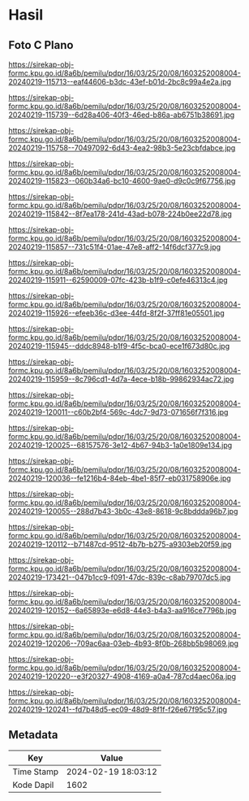 # Hasil

## Foto C Plano

https://sirekap-obj-formc.kpu.go.id/8a6b/pemilu/pdpr/16/03/25/20/08/1603252008004-20240219-115713--eaf44606-b3dc-43ef-b01d-2bc8c99a4e2a.jpg

https://sirekap-obj-formc.kpu.go.id/8a6b/pemilu/pdpr/16/03/25/20/08/1603252008004-20240219-115739--6d28a406-40f3-46ed-b86a-ab6751b38691.jpg

https://sirekap-obj-formc.kpu.go.id/8a6b/pemilu/pdpr/16/03/25/20/08/1603252008004-20240219-115758--70497092-6d43-4ea2-98b3-5e23cbfdabce.jpg

https://sirekap-obj-formc.kpu.go.id/8a6b/pemilu/pdpr/16/03/25/20/08/1603252008004-20240219-115823--060b34a6-bc10-4600-9ae0-d9c0c9f67756.jpg

https://sirekap-obj-formc.kpu.go.id/8a6b/pemilu/pdpr/16/03/25/20/08/1603252008004-20240219-115842--8f7ea178-241d-43ad-b078-224b0ee22d78.jpg

https://sirekap-obj-formc.kpu.go.id/8a6b/pemilu/pdpr/16/03/25/20/08/1603252008004-20240219-115857--731c51f4-01ae-47e8-aff2-14f6dcf377c9.jpg

https://sirekap-obj-formc.kpu.go.id/8a6b/pemilu/pdpr/16/03/25/20/08/1603252008004-20240219-115911--62590009-07fc-423b-b1f9-c0efe46313c4.jpg

https://sirekap-obj-formc.kpu.go.id/8a6b/pemilu/pdpr/16/03/25/20/08/1603252008004-20240219-115926--efeeb36c-d3ee-44fd-8f2f-37ff81e05501.jpg

https://sirekap-obj-formc.kpu.go.id/8a6b/pemilu/pdpr/16/03/25/20/08/1603252008004-20240219-115945--dddc8948-b1f9-4f5c-bca0-ece1f673d80c.jpg

https://sirekap-obj-formc.kpu.go.id/8a6b/pemilu/pdpr/16/03/25/20/08/1603252008004-20240219-115959--8c796cd1-4d7a-4ece-b18b-99862934ac72.jpg

https://sirekap-obj-formc.kpu.go.id/8a6b/pemilu/pdpr/16/03/25/20/08/1603252008004-20240219-120011--c60b2bf4-569c-4dc7-9d73-071656f7f316.jpg

https://sirekap-obj-formc.kpu.go.id/8a6b/pemilu/pdpr/16/03/25/20/08/1603252008004-20240219-120025--68157576-3e12-4b67-94b3-1a0e1809e134.jpg

https://sirekap-obj-formc.kpu.go.id/8a6b/pemilu/pdpr/16/03/25/20/08/1603252008004-20240219-120036--fe1216b4-84eb-4be1-85f7-eb031758906e.jpg

https://sirekap-obj-formc.kpu.go.id/8a6b/pemilu/pdpr/16/03/25/20/08/1603252008004-20240219-120055--288d7b43-3b0c-43e8-8618-9c8bddda96b7.jpg

https://sirekap-obj-formc.kpu.go.id/8a6b/pemilu/pdpr/16/03/25/20/08/1603252008004-20240219-120112--b71487cd-9512-4b7b-b275-a9303eb20f59.jpg

https://sirekap-obj-formc.kpu.go.id/8a6b/pemilu/pdpr/16/03/25/20/08/1603252008004-20240219-173421--047b1cc9-f091-47dc-839c-c8ab79707dc5.jpg

https://sirekap-obj-formc.kpu.go.id/8a6b/pemilu/pdpr/16/03/25/20/08/1603252008004-20240219-120152--6a65893e-e6d8-44e3-b4a3-aa916ce7796b.jpg

https://sirekap-obj-formc.kpu.go.id/8a6b/pemilu/pdpr/16/03/25/20/08/1603252008004-20240219-120206--709ac6aa-03eb-4b93-8f0b-268bb5b98069.jpg

https://sirekap-obj-formc.kpu.go.id/8a6b/pemilu/pdpr/16/03/25/20/08/1603252008004-20240219-120220--e3f20327-4908-4169-a0a4-787cd4aec06a.jpg

https://sirekap-obj-formc.kpu.go.id/8a6b/pemilu/pdpr/16/03/25/20/08/1603252008004-20240219-120241--fd7b48d5-ec09-48d9-8f1f-f26e67f95c57.jpg


## Metadata

| Key        | Value               |
| ---------- | ------------------- |
| Time Stamp | 2024-02-19 18:03:12 |
| Kode Dapil | 1602                |



